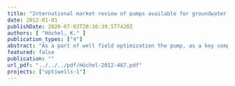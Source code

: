 ```yaml
---
title: "International market review of pumps available for groundwater abstraction"
date: 2012-01-01
publishDate: 2020-07-03T20:16:39.577428Z
authors: [ "Höchel, K." ]
publication_types: ["4"]
abstract: "As a part of well field optimization the pump, as a key component in water extraction systems and its energy saving potentials have to be checked. In addition to the project deliverable D2.1 “Literature review on theoretical pump and motor efficiency of submersible pump systems” the availability of innovative and energy saving submersible pumps on the market has to be verified. Therefore, the market has been scanned and evaluated. The purpose of this document is to present the results of the market analysis for efficient pumps and to assess realistic energy saving potentials that are achievable with today’s technology. This achievement can be reached by either selecting more efficient centrifugal pumps or motors (evaluated in this study), or by considering some boundary conditions such as losses in power supply cables, operating mode or the use of variable speed drives. These accompanying conditions were also discussed at the workshop and are presented as a short summary in the last chapter of this paper."
featured: false
publication: ""
url_pdf: "../../../pdf/Höchel-2012-487.pdf"
projects: ["optiwells-1"]
---
```


